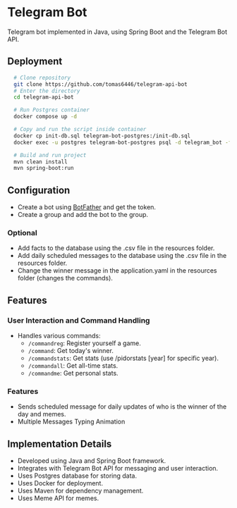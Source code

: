 # Telegram Bot

Telegram bot implemented in Java, using Spring Boot and the Telegram Bot API.

## Deployment
```bash
  # Clone repository
  git clone https://github.com/tomas6446/telegram-api-bot
  # Enter the directory
  cd telegram-api-bot

  # Run Postgres container
  docker compose up -d

  # Copy and run the script inside container
  docker cp init-db.sql telegram-bot-postgres:/init-db.sql
  docker exec -u postgres telegram-bot-postgres psql -d telegram_bot -f /init-db.sql

  # Build and run project
  mvn clean install
  mvn spring-boot:run
```

## Configuration
- Create a bot using [BotFather](https://t.me/botfather) and get the token.
- Create a group and add the bot to the group.

### Optional
- Add facts to the database using the .csv file in the resources folder.
- Add daily scheduled messages to the database using the .csv file in the resources folder.
- Change the winner message in the application.yaml in the resources folder (changes the commands).

## Features

### User Interaction and Command Handling
- Handles various commands:
  - `/commandreg`: Register yourself a game.
  - `/command`: Get today's winner.
  - `/commandstats`: Get stats (use /pidorstats [year] for specific year).
  - `/commandall`: Get all-time stats.
  - `/commandme`: Get personal stats.

### Features
- Sends scheduled message for daily updates of who is the winner of the day and memes.
- Multiple Messages Typing Animation
  
## Implementation Details
- Developed using Java and Spring Boot framework.
- Integrates with Telegram Bot API for messaging and user interaction.
- Uses Postgres database for storing data.
- Uses Docker for deployment.
- Uses Maven for dependency management.
- Uses Meme API for memes.
